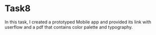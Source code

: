# Task8
In this task, I created a prototyped Mobile app and provided its link with userflow and a pdf that contains color palette and typography.

